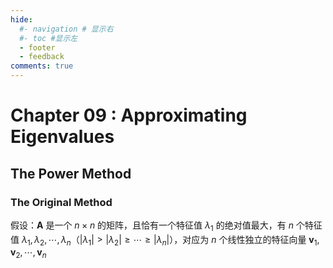 ```yaml
---
hide:
  #- navigation # 显示右
  #- toc #显示左
  - footer
  - feedback
comments: true
--- 
```


# Chapter 09 : Approximating Eigenvalues

## The Power Method

### The Original Method

假设：$\mathbf{A}$ 是一个 $n\times n$ 的矩阵，且恰有一个特征值 $\lambda_1$ 的绝对值最大，有 $n$ 个特征值 $\lambda_1,\lambda_2,\cdots,\lambda_n$（$|\lambda_1|>|\lambda_2|\geq\cdots\geq|\lambda_n|$），对应为 $n$ 个线性独立的特征向量 $\mathbf{v}_1,\mathbf{v}_2,\cdots,\mathbf{v}_n$

